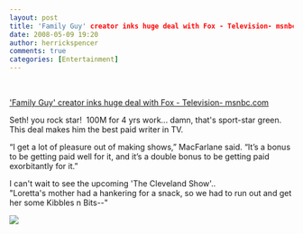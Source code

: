 ```yaml
---
layout: post
title: 'Family Guy' creator inks huge deal with Fox - Television- msnbc.com
date: 2008-05-09 19:20
author: herrickspencer
comments: true
categories: [Entertainment]
---
```

<div id="msgcns!DB2DE5E67B922610!234" class="bvMsg"><p> </p> <p><a href="http://www.msnbc.msn.com/id/24458901/">'Family Guy' creator inks huge deal with Fox - Television- msnbc.com</a> </p> <p>Seth! you rock star!  100M for 4 yrs work... damn, that's sport-star green.  This deal makes him the best paid writer in TV. </p> <p>“I get a lot of pleasure out of making shows,” MacFarlane said. “It’s a bonus to be getting paid well for it, and it’s a double bonus to be getting paid exorbitantly for it.”</p> <p>I can't wait to see the upcoming 'The Cleveland Show'..  <br />&quot;Loretta's mother had a hankering for a snack, so we had to run out and get her some Kibbles n Bits--&quot;</p> <p><img src="http://images.wikia.com/familyguy/images//d/d4/243269_height419_width419.jpg" /></p></div>
